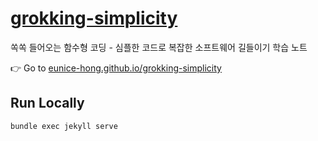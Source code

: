 
# [grokking-simplicity][official-site]
쏙쏙 들어오는 함수형 코딩 - 심플한 코드로 복잡한 소프트웨어 길들이기 학습 노트

👉 Go to [eunice-hong.github.io/grokking-simplicity](https://eunice-hong.github.io/grokking-simplicity)

## Run Locally

```bash
bundle exec jekyll serve
```

[official-site]: https://grokkingsimplicity.com/
